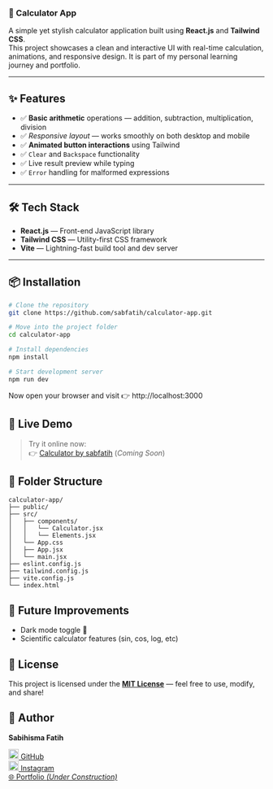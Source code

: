 ### 🧮 Calculator App

A simple yet stylish calculator application built using **React.js** and **Tailwind CSS**.  
This project showcases a clean and interactive UI with real-time calculation, animations, and responsive design. It is part of my personal learning journey and portfolio.

---

## ✨ Features

- ✅ **Basic arithmetic** operations — addition, subtraction, multiplication, division  
- ✅ *Responsive layout* — works smoothly on both desktop and mobile  
- ✅ **Animated button interactions** using Tailwind  
- ✅ `Clear` and `Backspace` functionality  
- ✅ Live result preview while typing  
- ✅ `Error` handling for malformed expressions

---

## 🛠️ Tech Stack

- **React.js** — Front-end JavaScript library
- **Tailwind CSS** — Utility-first CSS framework
- **Vite** — Lightning-fast build tool and dev server

---

## 📦 Installation

```bash
# Clone the repository
git clone https://github.com/sabfatih/calculator-app.git

# Move into the project folder
cd calculator-app

# Install dependencies
npm install

# Start development server
npm run dev
```
Now open your browser and visit 👉 http://localhost:3000

## 🚀 Live Demo

> Try it online now:  
> 👉 [Calculator by sabfatih](calculator-app.vercel.app) (_Coming Soon_)

## 📁 Folder Structure

```
calculator-app/
├── public/
├── src/
│   ├── components/
│   │   └── Calculator.jsx
│   │   └── Elements.jsx
│   └── App.css
│   ├── App.jsx
│   └── main.jsx
├── eslint.config.js
├── tailwind.config.js
├── vite.config.js
└── index.html
```

## 🧠 Future Improvements

- Dark mode toggle 🌙
- Scientific calculator features (sin, cos, log, etc)

## 📄 License
This project is licensed under the [**MIT License**](https://mit-license.org/) — feel free to use, modify, and share!

## 👤 Author
**Sabihisma Fatih**  

<a href="https://github.com/sabfatih" target="_blank">
  <img src="https://cdn.jsdelivr.net/gh/devicons/devicon/icons/github/github-original.svg" width="20" /> GitHub
</a><br>
<a href="https://www.instagram.com/sabfatiih" target="_blank">
  <img src="https://upload.wikimedia.org/wikipedia/commons/a/a5/Instagram_icon.png" width="20" /> Instagram
</a><br>
<a href="https://sabihisma.vercel.app" target="_blank">
  🌐 Portfolio <i>(Under Construction)</i>
</a><br>

